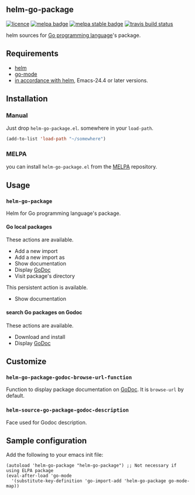 ## helm-go-package

[![licence][gplv3-badge]][gplv3-link]
[![melpa badge][melpa-badge]][melpa-link]
[![melpa stable badge][melpa-stable-badge]][melpa-stable-link]
[![travis build status](https://travis-ci.org/yasuyk/helm-go-package.svg?branch=master)](https://travis-ci.org/yasuyk/helm-go-package)


helm sources for [Go programming language](http://golang.org/)'s package.

## Requirements

- [helm][helm]
- [go-mode][go-mode]
- [in accordance with helm][helm requirements], Emacs-24.4 or later versions.

## Installation

### Manual

Just drop `helm-go-package.el`. somewhere in your `load-path`.

```lisp
(add-to-list 'load-path "~/somewhere")
```

### MELPA

you can install `helm-go-package.el` from the [MELPA](http://melpa.milkbox.net/) repository.

## Usage

### `helm-go-package`

Helm for Go programming language's package.

#### Go local packages

These actions are available.

* Add a new import
* Add a new import as
* Show documentation
* Display [GoDoc][godoc]
* Visit package's directory

This persistent action is available.

* Show documentation

#### search Go packages on Godoc

These actions are available.

* Download and install
* Display [GoDoc][godoc]

## Customize

### `helm-go-package-godoc-browse-url-function`

Function to display package documentation on [GoDoc][godoc]. It is `browse-url` by default.

### `helm-source-go-package-godoc-description`

Face used for Godoc description.

## Sample configuration

Add the following to your emacs init file:

    (autoload 'helm-go-package "helm-go-package") ;; Not necessary if using ELPA package
    (eval-after-load 'go-mode
      '(substitute-key-definition 'go-import-add 'helm-go-package go-mode-map))

[godoc]:http://godoc.org/
[helm]:https://github.com/emacs-helm/helm
[go-mode]:https://github.com/dominikh/go-mode.el
[travis-badge]: https://travis-ci.org/yasuyk/helm-go-package.svg
[travis-link]: https://travis-ci.org/yasuyk/helm-go-package
[melpa-link]: http://melpa.org/#/helm-go-package
[melpa-stable-link]: http://stable.melpa.org/#/helm-go-package
[melpa-badge]: http://melpa.org/packages/helm-go-package-badge.svg
[melpa-stable-badge]: http://stable.melpa.org/packages/helm-go-package-badge.svg
[gplv3-badge]:http://img.shields.io/badge/license-GPLv3-blue.svg
[gplv3-link]:https://www.gnu.org/copyleft/gpl.html
[helm requirements]:https://github.com/emacs-helm/helm#requirements

